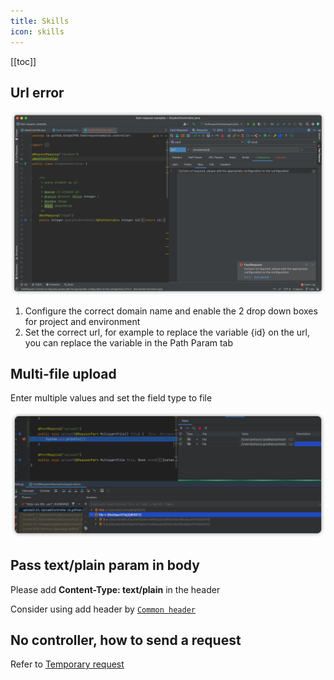 ```yaml
---
title: Skills
icon: skills
---
```


[[toc]]

## Url error

![urlError](/img/skill/urlError_en.png)

<Badge text="Solution" type="tip" />

1. Configure the correct domain name and enable the 2 drop down boxes for project and environment
2. Set the correct url, for example to replace the variable {id} on the url, you can replace the variable in the Path Param tab

## Multi-file upload

Enter multiple values and set the field type to file

![multiFileUpload](/img/skill/multiFileUpload.png)

## Pass text/plain param in body

Please add **Content-Type: text/plain** in the header

Consider using add header by [`Common header`](./features/commonHeader.md)

## No controller, how to send a request

Refer to [Temporary request](./features/tempRequest.md)
